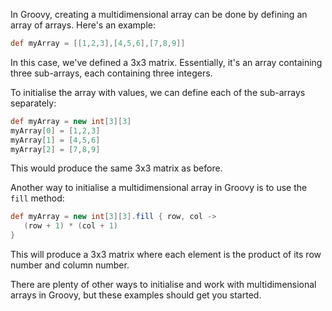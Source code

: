 In Groovy, creating a multidimensional array can be done by defining an array of arrays. Here's an example:

```groovy
def myArray = [[1,2,3],[4,5,6],[7,8,9]]
```

In this case, we've defined a 3x3 matrix. Essentially, it's an array containing three sub-arrays, each containing three integers.

To initialise the array with values, we can define each of the sub-arrays separately:

```groovy
def myArray = new int[3][3]
myArray[0] = [1,2,3]
myArray[1] = [4,5,6]
myArray[2] = [7,8,9]
```

This would produce the same 3x3 matrix as before.

Another way to initialise a multidimensional array in Groovy is to use the `fill` method:

```groovy
def myArray = new int[3][3].fill { row, col ->
   (row + 1) * (col + 1)
}
```

This will produce a 3x3 matrix where each element is the product of its row number and column number.

There are plenty of other ways to initialise and work with multidimensional arrays in Groovy, but these examples should get you started.